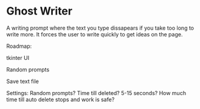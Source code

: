 # Ghost Writer
A writing prompt where the text you type dissapears if you take too long to write more. It forces the user to write quickly to get ideas on the page.

Roadmap:

tkinter UI

Random prompts

Save text file

Settings:
Random prompts?
Time till deleted? 5-15 seconds?
How much time till auto delete stops and work is safe?
